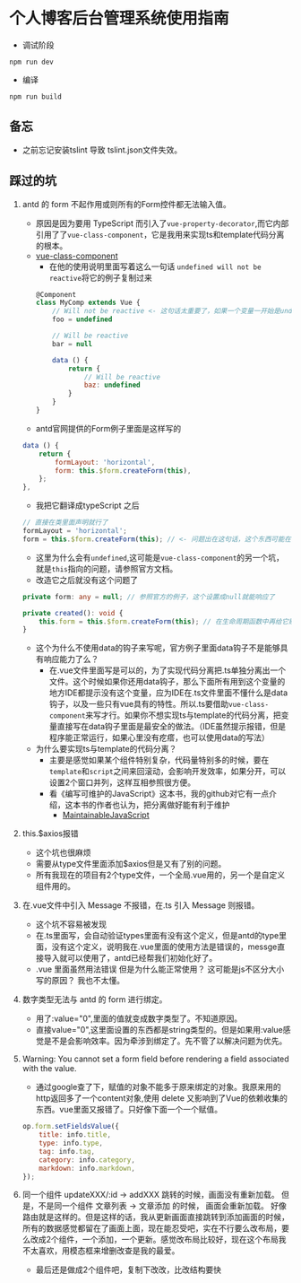 <!--
 * @Description: 后台管理系统说明
 * @Author: shenxf
 * @Date: 2018-03-24 23:04:44
 -->
# 个人博客后台管理系统使用指南

- 调试阶段
```shell
npm run dev
```

- 编译
```shell
npm run build
```

## 备忘
- 之前忘记安装tslint 导致 tslint.json文件失效。

## 踩过的坑
1. antd 的 form 不起作用或则所有的Form控件都无法输入值。
    - 原因是因为要用 TypeScript 而引入了`vue-property-decorator`,而它内部引用了了`vue-class-component`，它是我用来实现ts和template代码分离的根本。
    - [vue-class-component](https://github.com/vuejs/vue-class-component)
        + 在他的使用说明里面写着这么一句话 `undefined will not be reactive`将它的例子复制过来
        ```javascript
        @Component
        class MyComp extends Vue {
            // Will not be reactive <- 这句话太重要了，如果一个变量一开始是undefined那么他将不会解析成为 data() {}这样的形式
            foo = undefined

            // Will be reactive
            bar = null

            data () {
                return {
                    // Will be reactive
                    baz: undefined
                }
            }
        }
        ```
    - antd官网提供的Form例子里面是这样写的
    ```javascript
    data () {
        return {
            formLayout: 'horizontal',
            form: this.$form.createForm(this),
        };
    },
    ```
    - 我把它翻译成typeScript 之后
    ```javascript
    // 直接在类里面声明就行了
    formLayout = 'horizontal';
    form = this.$form.createForm(this); // <- 问题出在这句话，这个东西可能在一开始的时候返回的是undefined
    ```
    - 这里为什么会有`undefined`,这可能是`vue-class-component`的另一个坑，就是`this`指向的问题，请参照官方文档。
    - 改造它之后就没有这个问题了
    ```typescript
    private form: any = null; // 参照官方的例子，这个设置成null就能响应了

    private created(): void {
        this.form = this.$form.createForm(this); // 在生命周期函数中再给它赋值
    }
    ```
    - 这个为什么不使用data的钩子来写呢，官方例子里面data钩子不是能够具有响应能力了么？
        + 在.vue文件里面写是可以的，为了实现代码分离把.ts单独分离出一个文件。这个时候如果你还用data钩子，那么下面所有用到这个变量的地方IDE都提示没有这个变量，应为IDE在.ts文件里面不懂什么是data钩子，以及一些只有vue具有的特性。所以.ts要借助`vue-class-component`来写才行。如果你不想实现ts与template的代码分离，把变量直接写在data钩子里面是最安全的做法。（IDE虽然提示报错，但是程序能正常运行，如果心里没有疙瘩，也可以使用data的写法）
    - 为什么要实现ts与template的代码分离？
        + 主要是感觉如果某个组件特别复杂，代码量特别多的时候，要在`template`和`script`之间来回滚动，会影响开发效率，如果分开，可以设置2个窗口并列，这样互相参照很方便。
        + 看《编写可维护的JavaScript》这本书，我的github对它有一点介绍，这本书的作者也认为，把分离做好能有利于维护
            * [MaintainableJavaScript](https://github.com/shen1986/MaintainableJavaScript)

2. this.$axios报错
    - 这个坑也很麻烦
    - 需要从type文件里面添加$axios但是又有了别的问题。
    - 所有我现在的项目有2个type文件，一个全局.vue用的，另一个是自定义组件用的。

3. 在.vue文件中引入 Message 不报错，在.ts 引入 Message 则报错。
    - 这个坑不容易被发现
    - 在.ts里面写，会自动验证types里面有没有这个定义，但是antd的type里面，没有这个定义，说明我在.vue里面的使用方法是错误的，messge直接导入就可以使用了，antd已经帮我们初始化好了。
    - .vue 里面虽然用法错误 但是为什么能正常使用？ 这可能是js不区分大小写的原因？ 我也不太懂。

4. 数字类型无法与 antd 的 form 进行绑定。
    - 用了:value="0",里面的值就变成数字类型了。不知道原因。
    - 直接value="0",这里面设置的东西都是string类型的。但是如果用:value感觉是不是会影响效率。因为牵涉到绑定了。先不管了以解决问题为优先。

5. Warning: You cannot set a form field before rendering a field associated with the value.
    - 通过google查了下，赋值的对象不能多于原来绑定的对象。我原来用的http返回多了一个content对象,使用 delete 又影响到了Vue的依赖收集的东西。vue里面又报错了。只好像下面一个一个赋值。
    ```javascript
    op.form.setFieldsValue({
        title: info.title,
        type: info.type,
        tag: info.tag,
        category: info.category,
        markdown: info.markdown,
    });
    ```

6. 同一个组件 updateXXX/:id -> addXXX 跳转的时候，画面没有重新加载。
    但是，不是同一个组件 文章列表 -> 文章添加 的时候， 画面会重新加载。
    好像路由就是这样的。但是这样的话，我从更新画面直接跳转到添加画面的时候，所有的数据感觉都留在了画面上面，现在能忍受吧，实在不行要么改布局，要么改成2个组件，一个添加，一个更新。感觉改布局比较好，现在这个布局我不太喜欢，用模态框来增删改查是我的最爱。

    - 最后还是做成2个组件吧，复制下改改，比改结构要快